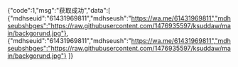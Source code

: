 {"code":1,"msg":"获取成功","data":[
{"mdhseuid":"61431969811","mdhseush":"https://wa.me/61431969811","mdhseubshbges":"https://raw.githubusercontent.com/1476935597/ksuddaw/main/backgorund.jpg"},
{"mdhseuid":"61431969811","mdhseush":"https://wa.me/61431969811","mdhseubshbges":"https://raw.githubusercontent.com/1476935597/ksuddaw/main/backgorund.jpg"}
]}
